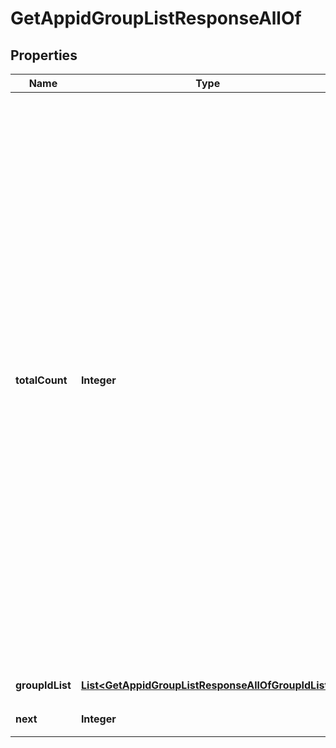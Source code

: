 

# GetAppidGroupListResponseAllOf


## Properties

| Name | Type | Description | Notes |
|------------ | ------------- | ------------- | -------------|
|**totalCount** | **Integer** | App 当前的群组总数。如果仅需要返回特定群组形态的群组，可以通过 GroupType 进行过滤，但此时返回的 TotalCount 的含义就变成了 App 中该群组形态的群组总数；例如：假设 App 旗下总共 50000 个群组，其中有 20000 个为公开群组，如果将请求包体中的 GroupType 设置为 Public，那么不论 Limit 和 Offset 怎样设置，应答包体中的 TotalCount 都为 20000，且 GroupIdList 中的群组全部为公开群组 |  [optional] |
|**groupIdList** | [**List&lt;GetAppidGroupListResponseAllOfGroupIdList&gt;**](GetAppidGroupListResponseAllOfGroupIdList.md) | 获取到的群组 ID 的集合 |  [optional] |
|**next** | **Integer** | 分页拉取的标志 |  [optional] |



